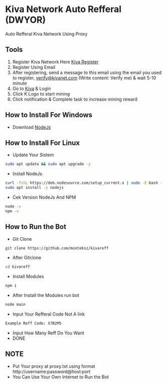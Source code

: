 # Kiva Network Auto Refferal (DWYOR)
Auto Refferal Kiva Network Using Proxy
## Tools
1. Register Kiva Network Here [Kiva Register](https://kivanet.com/register.html?)
2. Register Using Email
3. After registering, send a message to this email using the email you used to register, verify@kivanet.com (Write content: Verify me) & wait 5-10 minute
4. Go to [Kiva](https://app.kivanet.com) & Login
5. Click K Logo to start mining
6. Click notification & Complete task to increase mining reward
## How to Install For Windows
- Download [NodeJs](https://nodejs.org/en/download)
## How to Install For Linux
- Update Your Sistem
```bash
sudo apt update && sudo apt upgrade -y
```
- Install NodeJs
```bash
curl -fsSL https://deb.nodesource.com/setup_current.x | sudo -E bash -
sudo apt install -y nodejs
```
- Cek Version NodeJs And NPM
```bash
node -v
npm -v
```
## How to Run the Bot
- Git Clone
```bash
git clone https://github.com/monteksz/kivareff
```
- After Gitclone
```bash
cd kivareff
```
- Install Modules
```bash
npm i
```
- After Install the Modules run bot
```bash
node main
```
- Input Your Refferal Code Not A link
```bash
Example Reff Code: X7B2M5
```
- Input How Many Reff Do You Want
- DONE
## NOTE
- Put Your proxy at proxy.txt using format http://username:password@host:port
- You Can Use Your Own Internet to Run the Bot
